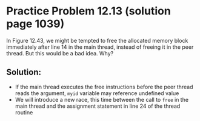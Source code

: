 # Practice Problem 12.13 (solution page 1039)
In Figure 12.43, we might be tempted to free the allocated memory block immediately after line 14 in the main thread, instead of freeing it in the peer thread. But this would be a bad idea. Why?

## Solution:
- If the main thread executes the free instructions before the peer thread reads the argument, `myid` variable may reference undefined value
- We will introduce a new race, this time between the call to `free` in the main thread and the assignment statement in line 24 of the thread routine